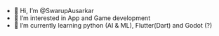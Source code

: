 - 👋 Hi, I’m @SwarupAusarkar
- 👀 I’m interested in App and Game development 
- 🌱 I’m currently learning python (AI & ML), Flutter(Dart) and Godot (?)

<!---
SwarupAusarkar/SwarupAusarkar is a ✨ special ✨ repository because its `README.md` (this file) appears on your GitHub profile.
You can click the Preview link to take a look at your changes.
--->
